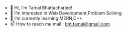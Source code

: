 - 👋 Hi, I’m Tamal Bhattacharjee!
- 👀 I’m interested in Web Development,Problem Solving.
- 🌱 I’m currently learning MERN,C++
- 📫 How to reach me 
      mail : bht.tamal@gmail.com

<!---
TamalBht/TamalBht is a ✨ special ✨ repository because its `README.md` (this file) appears on your GitHub profile.
You can click the Preview link to take a look at your changes.
--->
